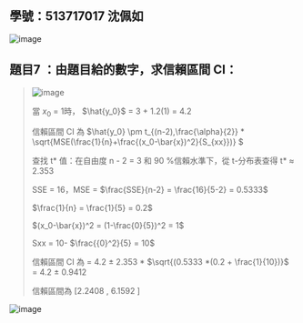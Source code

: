## 學號：513717017 沈佩如

![image](https://github.com/user-attachments/assets/d1568d86-2ef9-45ca-86bd-478ed5297d8a)

## 題目7 ：由題目給的數字，求信賴區間 CI：
>
>![image](https://github.com/user-attachments/assets/cf1529e4-aaaf-485e-a37c-6fcb098132b8)
>
>當 $x_0$ = 1時， $\hat{y_0}$ = 3 + 1.2(1) = 4.2
>
>信賴區間 CI 為 $\hat{y_0} \pm t_{(n-2),\frac{\alpha}{2}} * \sqrt{MSE(\frac{1}{n}+\frac{(x_0-\bar{x})^2}{S_{xx}})} $
>
>查找 t* 值：在自由度 n - 2 = 3 和 90 %信賴水準下，從 t-分布表查得 t* $\approx$ 2.353
>
>SSE = 16，MSE = $\frac{SSE}{n-2} = \frac{16}{5-2} = 0.5333$
>
>$\frac{1}{n} = \frac{1}{5} = 0.2$
>
>$(x_0-\bar{x})^2 = (1-\frac{0}{5})^2 = 1$
>
>Sxx = 10- $\frac{{0}^2}{5} = 10$
>
>信賴區間 CI 為 = 4.2 $\pm$ 2.353 * $\sqrt{(0.5333 *(0.2 + \frac{1}{10})}$ = 4.2 $\pm$ 0.9412
>
>信賴區間為 [2.2408 , 6.1592 ]

![image](https://github.com/user-attachments/assets/721eaa32-bed5-4d54-96a5-ec1ddf81be5b)

